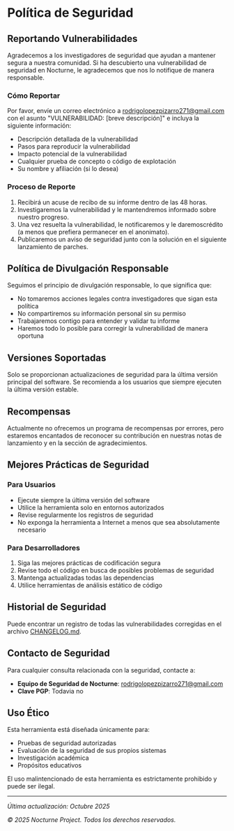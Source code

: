 # Política de Seguridad

## Reportando Vulnerabilidades

Agradecemos a los investigadores de seguridad que ayudan a mantener segura a nuestra comunidad. Si ha descubierto una vulnerabilidad de seguridad en Nocturne, le agradecemos que nos lo notifique de manera responsable.

### Cómo Reportar

Por favor, envíe un correo electrónico a rodrigolopezpizarro271@gmail.com con el asunto "VULNERABILIDAD: [breve descripción]" e incluya la siguiente información:

- Descripción detallada de la vulnerabilidad
- Pasos para reproducir la vulnerabilidad
- Impacto potencial de la vulnerabilidad
- Cualquier prueba de concepto o código de explotación
- Su nombre y afiliación (si lo desea)

### Proceso de Reporte

1. Recibirá un acuse de recibo de su informe dentro de las 48 horas.
2. Investigaremos la vulnerabilidad y le mantendremos informado sobre nuestro progreso.
3. Una vez resuelta la vulnerabilidad, le notificaremos y le daremoscrédito (a menos que prefiera permanecer en el anonimato).
4. Publicaremos un aviso de seguridad junto con la solución en el siguiente lanzamiento de parches.

## Política de Divulgación Responsable

Seguimos el principio de divulgación responsable, lo que significa que:

- No tomaremos acciones legales contra investigadores que sigan esta política
- No compartiremos su información personal sin su permiso
- Trabajaremos contigo para entender y validar tu informe
- Haremos todo lo posible para corregir la vulnerabilidad de manera oportuna

## Versiones Soportadas

Solo se proporcionan actualizaciones de seguridad para la última versión principal del software. Se recomienda a los usuarios que siempre ejecuten la última versión estable.

## Recompensas

Actualmente no ofrecemos un programa de recompensas por errores, pero estaremos encantados de reconocer su contribución en nuestras notas de lanzamiento y en la sección de agradecimientos.

## Mejores Prácticas de Seguridad

### Para Usuarios

- Ejecute siempre la última versión del software
- Utilice la herramienta solo en entornos autorizados
- Revise regularmente los registros de seguridad
- No exponga la herramienta a Internet a menos que sea absolutamente necesario

### Para Desarrolladores

1. Siga las mejores prácticas de codificación segura
2. Revise todo el código en busca de posibles problemas de seguridad
3. Mantenga actualizadas todas las dependencias
4. Utilice herramientas de análisis estático de código

## Historial de Seguridad

Puede encontrar un registro de todas las vulnerabilidades corregidas en el archivo [CHANGELOG.md](CHANGELOG.md).

## Contacto de Seguridad

Para cualquier consulta relacionada con la seguridad, contacte a:

- **Equipo de Seguridad de Nocturne**: rodrigolopezpizarro271@gmail.com
- **Clave PGP**: Todavia no

## Uso Ético

Esta herramienta está diseñada únicamente para:
- Pruebas de seguridad autorizadas
- Evaluación de la seguridad de sus propios sistemas
- Investigación académica
- Propósitos educativos

El uso malintencionado de esta herramienta es estrictamente prohibido y puede ser ilegal.

---

*Última actualización: Octubre 2025*

*© 2025 Nocturne Project. Todos los derechos reservados.*
